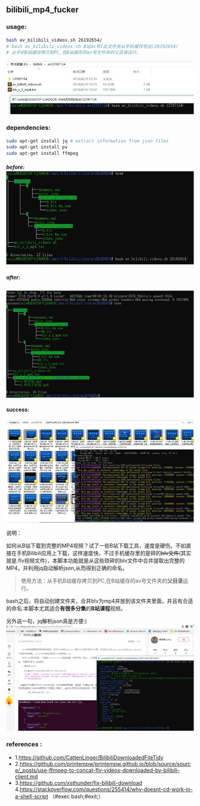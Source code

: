 ## bilibili_mp4_fucker

###  usage:

```sh
bash av_bilibili_videos.sh 26192654/
# bash av_bilibili_videos.sh B站av号(此文件夹从手机缓存导出)26192654/
# 从手机B站缓存拷贝到PC,在B站缓存的av号文件夹的父目录运行。
```

![](pics/usage.JPG)

### dependencies:

```sh
sudo apt-get install jq # extract information from json files
sudo apt-get install pv
sudo apt-get install ffmpeg
```

##### before:![](pics/before.JPG)

##### after:

![](pics/after.JPG)

#### success:

![](pics/ok.JPG)

说明：

如何从B站下载到完整的MP4视频？试了一些B站下载工具，速度是硬伤。不如直接在手机Bilibili应用上下载，这样速度快。不过手机缓存里的是碎的~~blv文件~~(其实就是.flv视频文件)，本脚本功能就是从这些琐碎的blv文件中合并提取出完整的MP4，并利用jq自动解析json,从而得到正确的命名。

> 使用方法：从手机B站缓存拷贝到PC,在B站缓存的av号文件夹的**父目录**运行。

bash之后，将自动创建文件夹，合并blv为mp4并放到该文件夹里面，并且有合适的命名.本脚本尤其适合**有很多分集**的**B站课程**视频。



另外说一句，jq解析json真是方便:)![](pics/jq.JPG)

### references : 
- 1.https://github.com/CattenLinger/BilibiliDownloadedFileTidy 
- 2.https://github.com/printempw/printempw.github.io/blob/source/source/_posts/use-ffmpeg-to-concat-flv-videos-downloaded-by-bilibili-client.md
- 3.https://github.com/xsthunder/fix-bilibili-download
	 4.https://stackoverflow.com/questions/255414/why-doesnt-cd-work-in-a-shell-script （#exec bash;#exit;）	

 